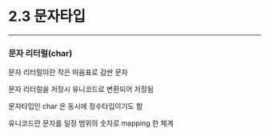 # 2.3 문자타입

---

### 문자 리터럴(char)

문자 리터럴이란 작은 따옴표로 감싼 문자

문자 리터럴을 저장시 유니코드로 변환되어 저장됨

문자타입인 char 은 동시에 정수타입이기도 함

유니코드란 문자를 일정 범위의 숫자로 mapping 한 체계


